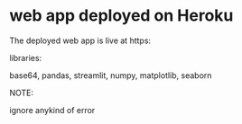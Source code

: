 # web app deployed on Heroku

The deployed web app is live at https: 


 libraries:

base64, pandas, streamlit, numpy, matplotlib, seaborn


NOTE: 

ignore anykind of error 